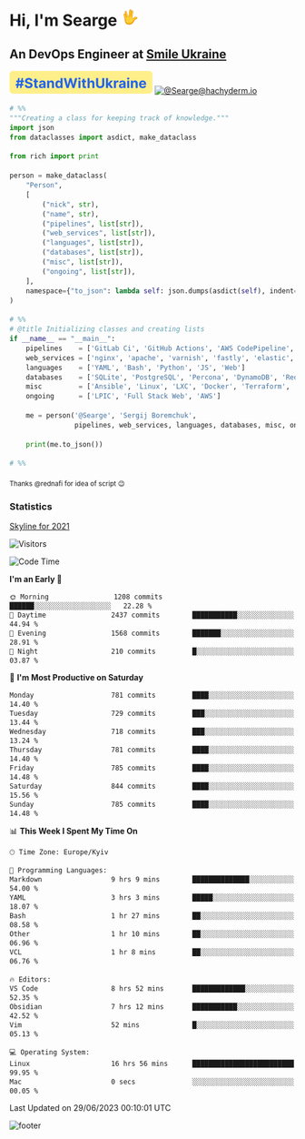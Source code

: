 # Hi, I'm Searge <img src="images/vulcan.webp" style="display: inline-block; margin: 0; height: 2rem" alt="Vulcan salute" />

## An DevOps Engineer at [Smile Ukraine](https://smile-ukraine.com/en)

[![Stand With Ukraine](https://raw.githubusercontent.com/vshymanskyy/StandWithUkraine/main/badges/StandWithUkraine.svg)](https://stand-with-ukraine.pp.ua)
<a rel="me" href="https://hachyderm.io/@Searge">![@Searge@hachyderm.io](https://img.shields.io/badge/-@Searge-%232B90D9?logo=mastodon&logoColor=white)</a>

```python
# %%
"""Creating a class for keeping track of knowledge."""
import json
from dataclasses import asdict, make_dataclass

from rich import print

person = make_dataclass(
    "Person",
    [
        ("nick", str),
        ("name", str),
        ("pipelines", list[str]),
        ("web_services", list[str]),
        ("languages", list[str]),
        ("databases", list[str]),
        ("misc", list[str]),
        ("ongoing", list[str]),
    ],
    namespace={"to_json": lambda self: json.dumps(asdict(self), indent=4)},
)

# %%
# @title Initializing classes and creating lists
if __name__ == "__main__":
    pipelines    = ['GitLab Ci', 'GitHub Actions', 'AWS CodePipeline', 'Jenkins']
    web_services = ['nginx', 'apache', 'varnish', 'fastly', 'elastic', 'solr']
    languages    = ['YAML', 'Bash', 'Python', 'JS', 'Web']
    databases    = ['SQLite', 'PostgreSQL', 'Percona', 'DynamoDB', 'Redis']
    misc         = ['Ansible', 'Linux', 'LXC', 'Docker', 'Terraform', 'AWS']
    ongoing      = ['LPIC', 'Full Stack Web', 'AWS']

    me = person('@Searge', 'Sergij Boremchuk',
                pipelines, web_services, languages, databases, misc, ongoing)

    print(me.to_json())

# %%

```

<sub>Thanks @rednafi for idea of script :wink:</sub>

### Statistics

[Skyline for 2021](https://skyline.github.com/Searge/2021)

![Visitors](https://komarev.com/ghpvc/?username=searge&label=Profile%20views&color=0e75b6&style=flat) 
<!--START_SECTION:waka-->
![Code Time](http://img.shields.io/badge/Code%20Time-2%2C105%20hrs%202%20mins-blue)

**I'm an Early 🐤** 

```text
🌞 Morning                1208 commits        ██████░░░░░░░░░░░░░░░░░░░   22.28 % 
🌆 Daytime                2437 commits        ███████████░░░░░░░░░░░░░░   44.94 % 
🌃 Evening                1568 commits        ███████░░░░░░░░░░░░░░░░░░   28.91 % 
🌙 Night                  210 commits         █░░░░░░░░░░░░░░░░░░░░░░░░   03.87 % 
```
📅 **I'm Most Productive on Saturday** 

```text
Monday                   781 commits         ████░░░░░░░░░░░░░░░░░░░░░   14.40 % 
Tuesday                  729 commits         ███░░░░░░░░░░░░░░░░░░░░░░   13.44 % 
Wednesday                718 commits         ███░░░░░░░░░░░░░░░░░░░░░░   13.24 % 
Thursday                 781 commits         ████░░░░░░░░░░░░░░░░░░░░░   14.40 % 
Friday                   785 commits         ████░░░░░░░░░░░░░░░░░░░░░   14.48 % 
Saturday                 844 commits         ████░░░░░░░░░░░░░░░░░░░░░   15.56 % 
Sunday                   785 commits         ████░░░░░░░░░░░░░░░░░░░░░   14.48 % 
```


📊 **This Week I Spent My Time On** 

```text
🕑︎ Time Zone: Europe/Kyiv

💬 Programming Languages: 
Markdown                 9 hrs 9 mins        ██████████████░░░░░░░░░░░   54.00 % 
YAML                     3 hrs 3 mins        █████░░░░░░░░░░░░░░░░░░░░   18.07 % 
Bash                     1 hr 27 mins        ██░░░░░░░░░░░░░░░░░░░░░░░   08.58 % 
Other                    1 hr 10 mins        ██░░░░░░░░░░░░░░░░░░░░░░░   06.96 % 
VCL                      1 hr 8 mins         ██░░░░░░░░░░░░░░░░░░░░░░░   06.76 % 

🔥 Editors: 
VS Code                  8 hrs 52 mins       █████████████░░░░░░░░░░░░   52.35 % 
Obsidian                 7 hrs 12 mins       ███████████░░░░░░░░░░░░░░   42.52 % 
Vim                      52 mins             █░░░░░░░░░░░░░░░░░░░░░░░░   05.13 % 

💻 Operating System: 
Linux                    16 hrs 56 mins      █████████████████████████   99.95 % 
Mac                      0 secs              ░░░░░░░░░░░░░░░░░░░░░░░░░   00.05 % 
```


 Last Updated on 29/06/2023 00:10:01 UTC
<!--END_SECTION:waka-->

![footer](https://capsule-render.vercel.app/api?type=waving&color=gradient&customColorList=14,21&height=82&section=footer)
